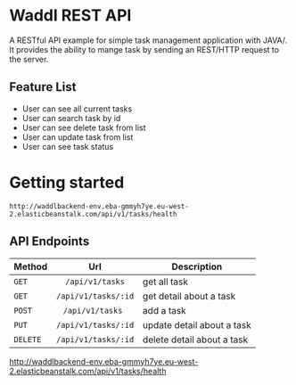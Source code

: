 # Waddl REST API 

A RESTful API example for simple task management application with JAVA/. 
It provides the ability to mange task by sending an REST/HTTP request to the server.

## Feature List
* User can see all current tasks
* User can search task by id
* User can see delete task from list
* User can update task from list
* User can see task status

# Getting started

`http://waddlbackend-env.eba-gmmyh7ye.eu-west-2.elasticbeanstalk.com/api/v1/tasks/health`


## API Endpoints
| Method | Url | Description |
|--------|:-----:| ----------|
| `GET`    | `/api/v1/tasks`    | get all task|
| `GET`    | `/api/v1/tasks/:id` | get detail about a task|
| `POST`   | `/api/v1/tasks `    | add a task|
| `PUT`    | `/api/v1/tasks/:id` | update detail about a task|
| `DELETE` | `/api/v1/tasks/:id` | delete detail about a task|


http://waddlbackend-env.eba-gmmyh7ye.eu-west-2.elasticbeanstalk.com/api/v1/tasks/health




